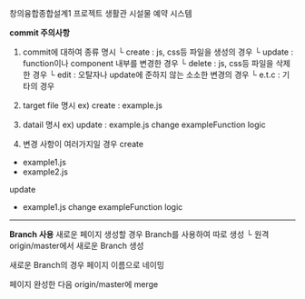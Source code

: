 창의융합종합설계1 프로젝트
생활관 시설물 예약 시스템


**commit 주의사항**

1. commit에 대하여 종류 명시
  └ create : js, css등 파일을 생성의 경우
  └ update : function이나 component 내부를 변경한 경우
  └ delete : js, css등 파일을 삭제한 경우
  └ edit : 오탈자나 update에 준하지 않는 소소한 변경의 경우
  └ e.t.c : 기타의 경우
  
2. target file 명시
  ex) create : example.js

3.  datail 명시
  ex) update : example.js change exampleFunction logic

4. 변경 사항이 여러가지일 경우
  create
  - example1.js
  - example2.js

  update
  - example1.js change exampleFunction logic

---

**Branch 사용**
새로운 페이지 생성할 경우 Branch를 사용하여 따로 생성
    └ 원격 origin/master에서 새로운 Branch 생성 

새로운 Branch의 경우 페이지 이름으로 네이밍

페이지 완성한 다음 origin/master에 merge
